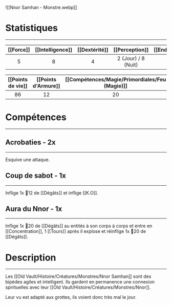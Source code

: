 ![[Nnor Samhan - Monstre.webp]]
# Statistiques
---

| [[Force]] | [[Intelligence]] | [[Dextérité]] |   [[Perception]]    | [[Endurance]] | [[Charisme]] | [[Initiative]] |
| :-------: | :--------------: | :-----------: | :-----------------: | :-----------: | :----------: | :------------: |
|     5     |        8         |       4       | 2 (Jour) / 8 (Nuit) |       6       |      4       |       16       |

| [[Points de vie]] | [[Points d'Armure]] | [[Compétences/Magie/Primordiales/Feu (Magie)]] | [[Compétences/Magie/Primordiales/Eau (Magie)]] | [[Compétences/Magie/Primordiales/Terre (Magie)]] | [[Compétences/Magie/Primordiales/Vent (Magie)]] | [[Compétences/Magie/Primordiales/Foudre (Magie)]] |
| :---------------: | :-----------------: | :-------------: | :-------------: | :---------------: | :--------------: | :----------------: |
|        86         |         12          |       20        |       12        |        16         |        12        |         12         |
# Compétences
---
## Acrobaties - 2x
---
Esquive une attaque.

## Coup de sabot - 1x
---
Inflige 1x 🎲12 de [[Dégâts]] et inflige [[K.O]].

## Aura du Nnor - 1x
---
Inflige 1x 🎲20 de [[Dégâts]] au entités à son corps à corps et entre en [[Concentration]], 1 [[Tours]] après il explose et réinflige 1x 🎲20 de [[Dégâts]].

# Description
---
Les [[Old Vault/Histoire/Créatures/Monstres/Nnor Samhan]] sont des bipèdes agiles et intelligent. Ils gardent en permanence une connexion spirituelles avec leur [[Old Vault/Histoire/Créatures/Monstres/Nnor]].

Leur vu est adapté aux grottes, ils voient donc très mal le jour.